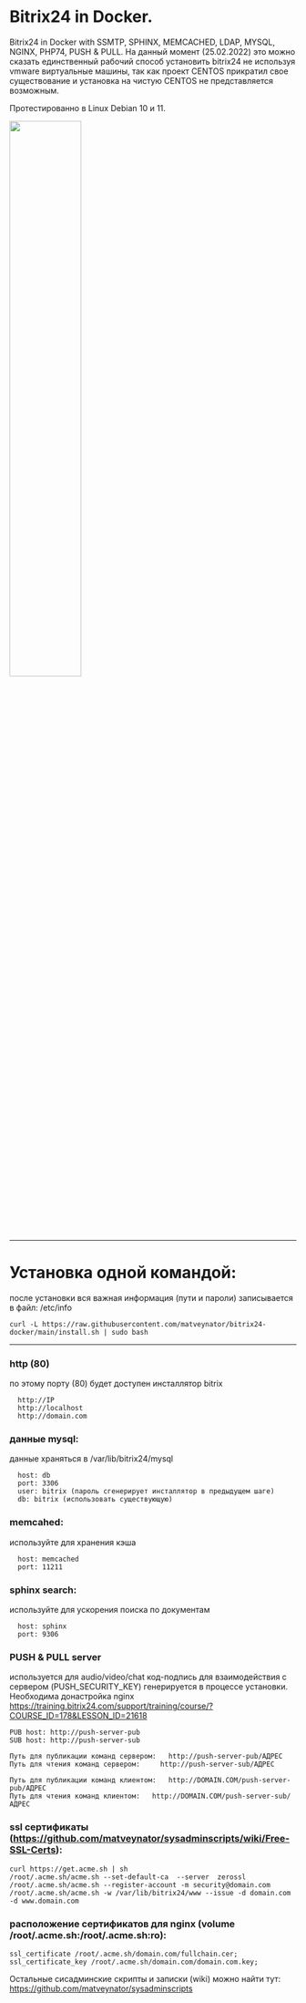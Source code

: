 # Bitrix24 in Docker.
Bitrix24 in Docker with SSMTP, SPHINX, MEMCACHED, LDAP, MYSQL, NGINX, PHP74, PUSH & PULL.
На данный момент (25.02.2022) это  можно сказать единственный рабочий способ установить 
bitrix24 не используя vmware виртуальные машины, так как проект CENTOS прикратил свое 
существование и установка на чистую CENTOS не представляется возможным.

Протестированно в Linux Debian 10 и 11.

<img src="https://repository-images.githubusercontent.com/463467104/1dee8021-e984-4165-950b-5b44fd789504" width="50%">


**************************************************************************************************

# Установка одной командой: 
после установки вся важная информация (пути и пароли) записывается в файл: /etc/info

```
curl -L https://raw.githubusercontent.com/matveynator/bitrix24-docker/main/install.sh | sudo bash
```
**************************************************************************************************

### http (80)
по этому порту (80) будет доступен инсталлятор bitrix
```
  http://IP 
  http://localhost
  http://domain.com
```

### данные mysql:
данные храняться в /var/lib/bitrix24/mysql
```
  host: db
  port: 3306
  user: bitrix (пароль сгенерирует инсталлятор в предыдущем шаге)
  db: bitrix (использовать существующую)
```

### memcahed:
используйте для хранения кэша
```
  host: memcached
  port: 11211
```

### sphinx search:
используйте для ускорения поиска по документам
```
  host: sphinx
  port: 9306
```

### PUSH & PULL server
используется для audio/video/chat 
код-подпись для взаимодействия с сервером (PUSH_SECURITY_KEY) генерируется в процессе установки.
Необходима донастройка nginx https://training.bitrix24.com/support/training/course/?COURSE_ID=178&LESSON_ID=21618
```
PUB host: http://push-server-pub
SUB host: http://push-server-sub

Путь для публикации команд сервером:   http://push-server-pub/АДРЕС
Путь для чтения команд сервером:     http://push-server-sub/АДРЕС 

Путь для публикации команд клиентом:   http://DOMAIN.COM/push-server-pub/АДРЕС
Путь для чтения команд клиентом:   http://DOMAIN.COM/push-server-sub/АДРЕС
```

### ssl сертификаты (https://github.com/matveynator/sysadminscripts/wiki/Free-SSL-Certs): 
```
curl https://get.acme.sh | sh
/root/.acme.sh/acme.sh --set-default-ca  --server  zerossl
/root/.acme.sh/acme.sh --register-account -m security@domain.com
/root/.acme.sh/acme.sh -w /var/lib/bitrix24/www --issue -d domain.com -d www.domain.com
```

### расположение сертификатов для nginx (volume /root/.acme.sh:/root/.acme.sh:ro):
```
ssl_certificate /root/.acme.sh/domain.com/fullchain.cer;
ssl_certificate_key /root/.acme.sh/domain.com/domain.com.key;
```

Остальные сисадминские скрипты и записки (wiki) можно найти тут: https://github.com/matveynator/sysadminscripts

